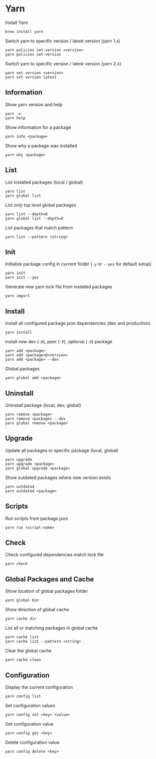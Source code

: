 # Yarn

Install Yarn

    brew install yarn

Switch yarn to specific version / latest version (yarn 1.x)

    yarn policies set-version <version>
    yarn policies set-version

Switch yarn to specific version / latest version (yarn 2.x)

    yarn set version <version>
    yarn set version latest

## Information

Show yarn version and help

    yarn -v
    yarn help

Show information for a package

    yarn info <package>

Show why a package was installed

    yarn why <package>

## List

List installed packages (local / global)

    yarn list
    yarn global list

List only top level global packages

    yarn list --depth=0
    yarn global list --depth=0

List packages that match pattern

    yarn list --pattern <string>

## Init

Initialize package config in current folder (`-y` or `--yes` for default setup)

    yarn init
    yarn init --yes

Generate new yarn lock file from installed packages

    yarn import

## Install

Install all configured package.json dependencies (dev and production)

    yarn install

Install new dev (`-D`), peer (`-P`), optional (`-O`) package

    yarn add <package>
    yarn add <package>@<version>
    yarn add <package> --dev

Global packages

    yarn global add <package>

## Uninstall

Uninstall package (local, dev, global)

    yarn remove <package>
    yarn remove <package> --dev
    yarn global remove <package>

## Upgrade

Update all packages or specific package (local, global)

    yarn upgrade
    yarn upgrade <package>
    yarn global upgrade <package>

Show outdated packages where new version exists

    yarn outdated
    yarn outdated <package>

## Scripts

Run scripts from package.json

    yarn run <script-name>

## Check

Check configured dependencies match lock file

    yarn check

## Global Packages and Cache

Show location of global packages folder

    yarn global bin

Show direction of global cache

    yarn cache dir

List all or matching packages in global cache

    yarn cache list
    yarn cache list --pattern <string>

Clear the global cache

    yarn cache clean

## Configuration

Display the current configuration

    yarn config list

Set configuration values

    yarn config set <key> <value>

Get configuration value

    yarn config get <key>

Delete configuration value

    yarn config delete <key>
